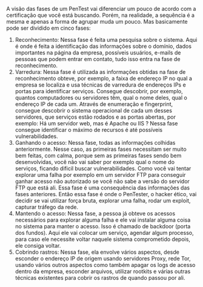 
A visão das fases de um PenTest vai diferenciar um pouco de acordo com a certificação que você está buscando. Porém, na realidade, a sequência é a mesma e apenas a forma de agrupar muda um pouco. Mas basicamente pode ser dividido em cinco fases:

1. Reconhecimento: Nessa fase é feita uma pesquisa sobre o sistema. Aqui é onde é feita a identificação das informações sobre o domínio, dados importantes na página da empresa, possíveis usuários, e-mails de pessoas que podem entrar em contato, tudo isso entra na fase de reconhecimento.
2. Varredura: Nessa fase é utilizada as informações obtidas na fase de reconhecimento obteve, por exemplo, a faixa de endereço IP no qual a empresa se localiza e usa técnicas de varredura de endereços IPs e portas para identificar serviços. Consegue descobrir, por exemplo, quantos computadores ou servidores têm, qual o nome deles, qual o endereço IP de cada um. Através de enumeração e fingerprint, consegue descobrir o sistema operacional de cada um desses servidores, que serviços estão rodados e as portas abertas, por exemplo: Há um servidor web, mas é Apache ou IIS ? Nessa fase consegue identificar o máximo de recursos é até possíveis vulnerabilidades.
3. Ganhando o acesso: Nessa fase, todas as informações colhidas anteriormente. Nesse caso, as primeiras fases necessitam ser muito bem feitas, com calma, porque sem as primeiras fases sendo bem desenvolvidas, você não vai saber por exemplo qual o nome do serviços, ficando dificil buscar vulnerabilidades. Como você vai tentar explorar uma falha por exemplo em um servidor FTP para conseguir ganhar acesso não autorizado se você não sabe a versão do servidor FTP que está ali. Essa fase é uma consequência das informações das fases anteriores. Então essa fase é onde o PenTester, o hacker ético, vai decidir se vai utilizar força bruta, explorar uma falha, rodar um exploit, capturar tráfego da rede.    
4. Mantendo o acesso: Nessa fase, a pessoa já obteve os acessos necessários para explorar alguma falha e ele vai instalar alguma coisa no sistema para manter o acesso. Isso é chamado de backdoor (porta dos fundos). Aqui ele vai colocar um serviço, agendar algum processo, para caso ele necessite voltar naquele sistema comprometido depois, ele consiga voltar.
5. Cobrindo rastros: Nessa fase, ela envolve vários aspectos, desde esconder o endereço IP de origem usando servidores Proxy, rede Tor, usando vários outros aspectos como também apagar os logs de acesso dentro da empresa, esconder arquivos, utilizar rootkits e várias outras técnicas existentes para cobrir os rastros de quando passou por ali.